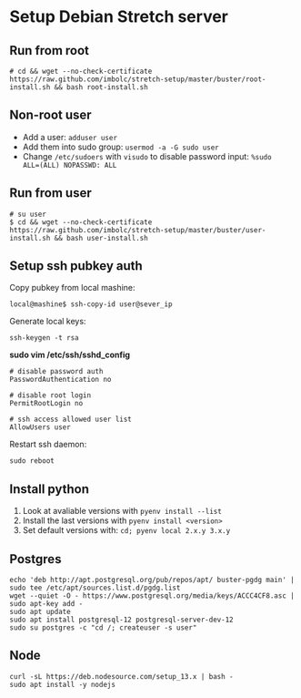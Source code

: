 Setup Debian Stretch server
==========================

Run from root
-------------
    # cd && wget --no-check-certificate https://raw.github.com/imbolc/stretch-setup/master/buster/root-install.sh && bash root-install.sh

Non-root user
-------------
- Add a user: `adduser user`
- Add them into sudo group: `usermod -a -G sudo user`
- Change `/etc/sudoers` with `visudo` to disable password input: `%sudo   ALL=(ALL) NOPASSWD: ALL`


Run from user
-------------
    # su user
    $ cd && wget --no-check-certificate https://raw.github.com/imbolc/stretch-setup/master/buster/user-install.sh && bash user-install.sh


Setup ssh pubkey auth
---------------------
Copy pubkey from local mashine:

    local@mashine$ ssh-copy-id user@sever_ip

Generate local keys:

    ssh-keygen -t rsa


**sudo vim /etc/ssh/sshd_config**

    # disable password auth
    PasswordAuthentication no

    # disable root login
    PermitRootLogin no

    # ssh access allowed user list
    AllowUsers user

Restart ssh daemon: 

    sudo reboot


Install python
--------------
1. Look at avaliable versions with `pyenv install --list`
2. Install the last versions with `pyenv install <version>`
3. Set default versions with: `cd; pyenv local 2.x.y 3.x.y`


Postgres
--------

    echo 'deb http://apt.postgresql.org/pub/repos/apt/ buster-pgdg main' | sudo tee /etc/apt/sources.list.d/pgdg.list
    wget --quiet -O - https://www.postgresql.org/media/keys/ACCC4CF8.asc | sudo apt-key add -
    sudo apt update
    sudo apt install postgresql-12 postgresql-server-dev-12
    sudo su postgres -c "cd /; createuser -s user"


Node
----

    curl -sL https://deb.nodesource.com/setup_13.x | bash -
    sudo apt install -y nodejs
